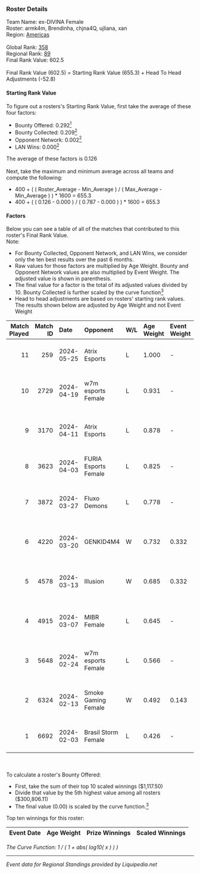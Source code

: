 ### Roster Details<br />
Team Name: ex-DIVINA Female<br />
Roster: armk4m, Brendinha, chjna4Q, ujliana, xan<br />
Region: [Americas]( ../standings_americas.md)<br />
<br />
Global Rank: [358](../standings_global.md)<br />
Regional Rank: [89]( ../standings_americas.md)<br />
Final Rank Value:  602.5<br />
<br />
Final Rank Value (602.5) = Starting Rank Value (655.3) + Head To Head Adjustments (-52.8)<br />

#### Starting Rank Value<br />
To figure out a rosters's Starting Rank Value, first take the average of these four factors:<br />
- Bounty Offered: 0.292[<sup>1</sup>](#table2)
- Bounty Collected: 0.209[<sup>2</sup>](#table1)
- Opponent Network: 0.002[<sup>2</sup>](#table1)
- LAN Wins: 0.000[<sup>2</sup>](#table1)

The average of these factors is 0.126<br />
<br />
Next, take the maximum and minimum average across all teams and compute the following:<br />
- 400 + ( ( Roster_Average - Min_Average ) / ( Max_Average - Min_Average ) ) * 1600 = 655.3
- 400 + ( ( 0.126 - 0.000 ) / ( 0.787 - 0.000 ) ) * 1600 = 655.3


#### Factors<br />
Below you can see a table of all of the matches that contributed to this roster's Final Rank Value.<br />
Note:<br />

- For Bounty Collected, Opponent Network, and LAN Wins, we consider only the ten best results over the past 6 months.
- Raw values for those factors are multiplied by Age Weight. Bounty and Opponent Network values are also multiplied by Event Weight. The adjusted value is shown in parenthesis.
- The final value for a factor is the total of its adjusted values divided by 10. Bounty Collected is further scaled by the curve function[<sup>3</sup>](#curveFunction)
- Head to head adjustments are based on rosters' starting rank values. The results shown below are adjusted by Age Weight and not Event Weight
<span id="table1"></span><br />


| Match Played | Match ID | Date       | Opponent             | W/L | Age Weight | Event Weight | Bounty Collected | Opponent Network | LAN Wins  | H2H Adj. | Roster                                          |
| -: | -: | :- | :- | :- | :- | :- | :- | :- | :- | -: | :- |
|           11 |      259 | 2024-05-25 | Atrix Esports        | L   | 1.000      | -            | -                | -                | -         |   -14.19 | armk4m, Brendinha, chjna4Q, ujliana, xan        |
|           10 |     2729 | 2024-04-19 | w7m esports Female   | L   | 0.931      | -            | -                | -                | -         |   -13.49 | armk4m, Brendinha, chjna4Q, n4mie, ujliana      |
|            9 |     3170 | 2024-04-11 | Atrix Esports        | L   | 0.878      | -            | -                | -                | -         |   -12.37 | bokor, LyttleZ, mari, s1non, sofiaxyz           |
|            8 |     3623 | 2024-04-03 | FURIA Esports Female | L   | 0.825      | -            | -                | -                | -         |    -7.13 | bizinha, GaBi, gabs, izaa, kaahSENSEI           |
|            7 |     3872 | 2024-03-27 | Fluxo Demons         | L   | 0.778      | -            | -                | -                | -         |    -5.99 | armk4m, Brendinha, chjna4Q, n4mie, ujliana      |
|            6 |     4220 | 2024-03-20 | GENKID4M4            | W   | 0.732      | 0.332        | 0.004 (0.001)    | 0.032 (0.008)    | 0 (0.000) |    11.36 | armk4m, Brendinha, chjna4Q, n4mie, ujliana      |
|            5 |     4578 | 2024-03-13 | Illusion             | W   | 0.685      | 0.332        | 0.003 (0.001)    | 0.028 (0.006)    | 0 (0.000) |    10.20 | Cara de Banana, eleveN, kati, tamizinha, xan    |
|            4 |     4915 | 2024-03-07 | MIBR Female          | L   | 0.645      | -            | -                | -                | -         |    -8.67 | armk4m, Brendinha, chjna4Q, n4mie, ujliana      |
|            3 |     5648 | 2024-02-24 | w7m esports Female   | L   | 0.566      | -            | -                | -                | -         |    -8.04 | armk4m, Brendinha, chjna4Q, n4mie, ujliana      |
|            2 |     6324 | 2024-02-13 | Smoke Gaming Female  | W   | 0.492      | 0.143        | 0.000 (0.000)    | 0.014 (0.001)    | 0 (0.000) |     3.07 | brunakiller, Cara de Banana, fly, tamizinha, vi |
|            1 |     6692 | 2024-02-03 | Brasil Storm Female  | L   | 0.426      | -            | -                | -                | -         |    -7.52 | cellax, coldizinha, croma, eleveN, xan          |

<br />
<span id="table2"></span><br />
To calculate a roster's Bounty Offered:<br />

- First, take the sum of their top 10 scaled winnings ($1,117.50)
- Divide that value by the 5th highest value among all rosters ($300,806.11)
- The final value (0.00) is scaled by the curve function.[<sup>3</sup>](#curveFunction)

Top ten winnings for this roster:<br />

| Event Date | Age Weight | Prize Winnings | Scaled Winnings |
| :- | -: | :- | :- |


<span id="curveFunction"></span>_The Curve Function: 1 / ( 1 + abs( log10( x ) ) )_<br />

---
_Event data for Regional Standings provided by Liquipedia.net_<br />
